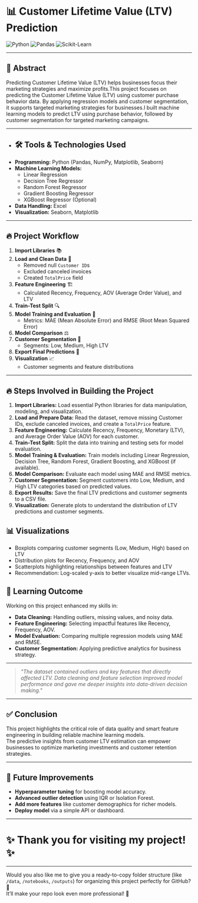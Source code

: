 # 📊 Customer Lifetime Value (LTV) Prediction

![Python](https://img.shields.io/badge/Python-3670A0?style=for-the-badge&logo=python&logoColor=ffdd54) 
![Pandas](https://img.shields.io/badge/Pandas-150458?style=for-the-badge&logo=pandas&logoColor=white)
![Scikit-Learn](https://img.shields.io/badge/Scikit--Learn-F7931E?style=for-the-badge&logo=scikit-learn&logoColor=white)

---
## 📄 Abstract
Predicting Customer Lifetime Value (LTV) helps businesses focus their marketing strategies and maximize profits.This project focuses on predicting the Customer Lifetime Value (LTV) using customer purchase behavior data. By applying regression models and customer segmentation, it supports targeted marketing strategies for businesses.I built machine learning models to predict LTV using purchase behavior, followed by customer segmentation for targeted marketing campaigns.

---
- ## 🛠 Tools & Technologies Used
- **Programming:** Python (Pandas, NumPy, Matplotlib, Seaborn)
- **Machine Learning Models:** 
  - Linear Regression
  - Decision Tree Regressor
  - Random Forest Regressor
  - Gradient Boosting Regressor
  - XGBoost Regressor (Optional)
- **Data Handling:** Excel
- **Visualization:** Seaborn, Matplotlib

---

## 🔥 Project Workflow

1. **Import Libraries** 📚  
2. **Load and Clean Data** 🧹  
   - Removed null `Customer ID`s
   - Excluded canceled invoices
   - Created `TotalPrice` field
3. **Feature Engineering** 🏗️  
   - Calculated Recency, Frequency, AOV (Average Order Value), and LTV
4. **Train-Test Split** 🔍  
5. **Model Training and Evaluation** 🧠  
   - Metrics: MAE (Mean Absolute Error) and RMSE (Root Mean Squared Error)
6. **Model Comparison** ⚖️  
7. **Customer Segmentation** 🎯  
   - Segments: Low, Medium, High LTV
8. **Export Final Predictions** 💾  
9. **Visualization** 📈  
   - Customer segments and feature distributions

---

## 🔥 Steps Involved in Building the Project
1. **Import Libraries:** Load essential Python libraries for data manipulation, modeling, and visualization.
2. **Load and Prepare Data:** Read the dataset, remove missing Customer IDs, exclude canceled invoices, and create a `TotalPrice` feature.
3. **Feature Engineering:** Calculate Recency, Frequency, Monetary (LTV), and Average Order Value (AOV) for each customer.
4. **Train-Test Split:** Split the data into training and testing sets for model evaluation.
5. **Model Training & Evaluation:** Train models including Linear Regression, Decision Tree, Random Forest, Gradient Boosting, and XGBoost (if available).
6. **Model Comparison:** Evaluate each model using MAE and RMSE metrics.
7. **Customer Segmentation:** Segment customers into Low, Medium, and High LTV categories based on predicted values.
8. **Export Results:** Save the final LTV predictions and customer segments to a CSV file.
9. **Visualization:** Generate plots to understand the distribution of LTV predictions and customer segments.

## 📊 Visualizations
- Boxplots comparing customer segments (Low, Medium, High) based on LTV
- Distribution plots for Recency, Frequency, and AOV
- Scatterplots highlighting relationships between features and LTV
- Recommendation: Log-scaled y-axis to better visualize mid-range LTVs.

## 🧠 Learning Outcome
Working on this project enhanced my skills in:
- **Data Cleaning:** Handling outliers, missing values, and noisy data.
- **Feature Engineering:** Selecting impactful features like Recency, Frequency, AOV.
- **Model Evaluation:** Comparing multiple regression models using MAE and RMSE.
- **Customer Segmentation:** Applying predictive analytics for business strategy.
---

> _"The dataset contained outliers and key features that directly affected LTV. Data cleaning and feature selection improved model performance and gave me deeper insights into data-driven decision making."_

---

## ✅ Conclusion
This project highlights the critical role of data quality and smart feature engineering in building reliable machine learning models.  
The predictive insights from customer LTV estimation can empower businesses to optimize marketing investments and customer retention strategies.

---

## 🚀 Future Improvements
- **Hyperparameter tuning** for boosting model accuracy.
- **Advanced outlier detection** using IQR or Isolation Forest.
- **Add more features** like customer demographics for richer models.
- **Deploy model** via a simple API or dashboard.

---

# ✨ Thank you for visiting my project! ✨

---

Would you also like me to give you a ready-to-copy folder structure (like `/data`, `/notebooks`, `/outputs`) for organizing this project perfectly for GitHub? 🚀  
It’ll make your repo look even more professional! 🎯
